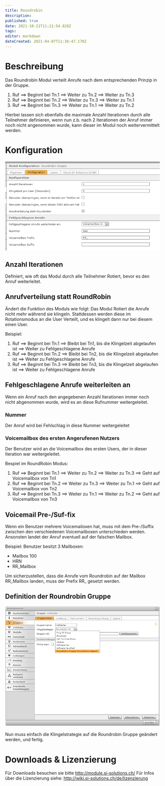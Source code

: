 ```yaml
---
title: Roundrobin
description: 
published: true
date: 2021-10-21T11:21:54.828Z
tags: 
editor: markdown
dateCreated: 2021-04-07T11:36:47.170Z
---
```


# Beschreibung
Das Roundrobin Modul verteilt Anrufe nach dem entsprechenden Prinzip in der Gruppe.
1. Ruf ==> Beginnt bei Tn.1 ==> Weiter zu Tn.2 ==> Weiter zu Tn.3
2. Ruf ==> Beginnt bei Tn.2 ==> Weiter zu Tn.3 ==> Weiter zu Tn.1
3. Ruf ==> Beginnt bei Tn.3 ==> Weiter zu Tn.1 ==> Weiter zu Tn.2

Hierbei lassen sich ebenfalls die maximale Anzahl Iterationen durch alle Teilnehmer definieren, wenn nun z.b. nach 2 Iterationen der Anruf immer noch nicht angenommen wurde, kann dieser im Modul noch weitervermittelt werden. 
# Konfiguration
![Roundrobin 1](/uploads/roundrobin/roundrobin-1.png "Roundrobin 1")

## Anzahl Iterationen
Definiert, wie oft das Modul durch alle Teilnehmer Rotiert, bevor es den Anruf weiterleitet.

## Anrufverteilung statt RoundRobin
Ändert die Funktion des Moduls wie folgt:
Das Modul Rotiert die Anrufe nicht mehr während sie klingeln. Stattdessen werden diese im Rotationsmodus an die User Verteilt, und es klingelt dann nur bei diesem einen User.

Beispiel:
1. Ruf ==> Beginnt bei Tn.1 ==> Bleibt bei Tn1, bis die Klingelzeit abgelaufen ist ==> Weiter zu Fehlgeschlagene Anrufe
2. Ruf ==> Beginnt bei Tn.2 ==> Bleibt bei Tn2, bis die Klingelzeit abgelaufen ist ==> Weiter zu Fehlgeschlagene Anrufe
3. Ruf ==> Beginnt bei Tn.3 ==> Bleibt bei Tn3, bis die Klingelzeit abgelaufen ist ==> Weiter zu Fehlgeschlagene Anrufe

## Fehlgeschlagene Anrufe weiterleiten an
Wenn ein Anruf nach den angegebenen Anzahl Iterationen immer noch nicht abgenommen wurde, wird es an diese Rufnummer weitergeleitet.

### Nummer
Der Anruf wird bei Fehlschlag in diese Nummer weitergeleitet

### Voicemailbox des ersten Angerufenen Nutzers
Der Benutzer wird an die Voicemailbox des ersten Users, der in dieser Iteration war weitergeleitet.

Bespiel im RoundRobin Modus:
1. Ruf ==> Beginnt bei Tn.1 ==> Weiter zu Tn.2 ==> Weiter zu Tn.3 ==> Geht auf Voicemailbox von Tn1
2. Ruf ==> Beginnt bei Tn.2 ==> Weiter zu Tn.3 ==> Weiter zu Tn.1 ==> Geht auf Voicemailbox von Tn2
3. Ruf ==> Beginnt bei Tn.3 ==> Weiter zu Tn.1 ==> Weiter zu Tn.2 ==> Geht auf Voicemailbox von Tn3


## Voicemail Pre-/Suf-fix
Wenn ein Benutzer mehrere Voicemailoxen hat, muss mit dem Pre-/Suffix zwischen den verschiedenen Voicemailboxen unterschieden werden. Ansonsten landet der Anruf eventuell auf der falschen Mailbox.

Beispiel:
Benutzer besitzt 3 Mailboxen:
- Mailbox 100
- HRN
- RR_Mailbox

Um sicherzustellen, dass die Anrufe vom Roundrobin auf der Mailbox RR_Mailbox landen, muss der Prefix RR_ gesetzt werden.

## Definition der Roundrobin Gruppe
![Roundrobin 2](/uploads/roundrobin/roundrobin-2.png "Roundrobin 2")

Nun muss einfach die Klingelstrategie auf die Roundrobin Gruppe geändert werden, und fertig.
# Downloads & Lizenzierung
Für Downloads besuchen sie bitte http://module.si-solutions.ch/
Für Infos über die Lizenzierung siehe: http://wiki.si-solutions.ch/de/lizenzierung
